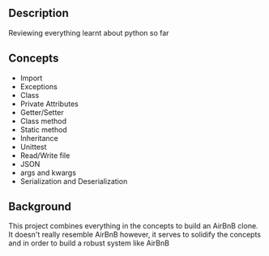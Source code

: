 ## Description
Reviewing everything learnt about python so far

## Concepts
* Import
* Exceptions
* Class
* Private Attributes
* Getter/Setter
* Class method
* Static method
* Inheritance
* Unittest
* Read/Write file
* JSON
* args and kwargs
* Serialization and Deserialization

## Background
This project combines everything in the concepts to build an AirBnB clone. It doesn't really resemble AirBnB however, it serves to solidify the concepts and in order to build a robust system like AirBnB
